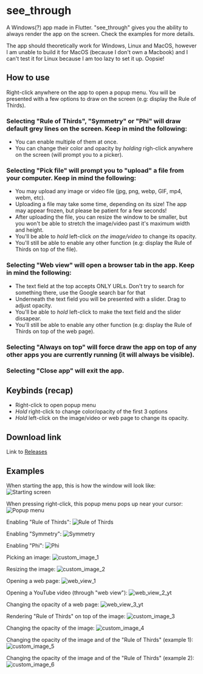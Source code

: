 # see_through

A Windows(?) app made in Flutter.
"see_through" gives you the ability to always render the app on the screen. Check the examples for more details.

The app should theoretically work for Windows, Linux and MacOS, however I am unable to build it for MacOS (because I don't own a Macbook) and I can't test it for Linux because I am too lazy to set it up. Oopsie!

## How to use

Right-click anywhere on the app to open a popup menu. You will be presented with a few options to draw on the screen (e.g: display the Rule of Thirds).

### Selecting "Rule of Thirds", "Symmetry" or "Phi" will draw default grey lines on the screen. Keep in mind the following:
  - You can enable multiple of them at once.
  - You can change their color and opacity by *holding* righ-click anywhere on the screen (will prompt you to a picker).

### Selecting "Pick file" will prompt you to "upload" a file from your computer. Keep in mind the following: 
  - You may upload any image or video file (jpg, png, webp, GIF, mp4, webm, etc). 
  - Uploading a file may take some time, depending on its size! The app may appear frozen, but please be patient for a few seconds! 
  - After uploading the file, you can resize the window to be smaller, but you won't be able to stretch the image/video past it's maximum width and height.
  - You'll be able to *hold* left-click *on the image/video* to change its opacity.
  - You'll still be able to enable any other function (e.g: display the Rule of Thirds on top of the file). 

### Selecting "Web view" will open a browser tab in the app. Keep in mind the following:
  - The text field at the top accepts ONLY URLs. Don't try to search for something there, use the Google search bar for that
  - Underneath the text field you will be presented with a slider. Drag to adjust opacity.
  - You'll be able to *hold* left-click to make the text field and the slider dissapear. 
  - You'll still be able to enable any other function (e.g: display the Rule of Thirds on top of the web page). 

### Selecting "Always on top" will force draw the app on top of any other apps you are currently running (it will always be visible).
### Selecting "Close app" will exit the app.

## Keybinds (recap)

  - Right-click to open popup menu
  - *Hold* right-click to change color/opacity of the first 3 options
  - *Hold* left-click on the image/video or web page to change its opacity.

## Download link

Link to [Releases](https://github.com/ChrisPC-39/see_through/releases)

## Examples

When starting the app, this is how the window will look like:
![Starting screen](example_assets/starting_screen.png?raw=true "When starting the app, this is how the window will look like")

When pressing right-click, this popup menu pops up near your cursor:
![Popup menu](example_assets/main_menu.png?raw=true "When pressing right-click, this popup menu pops up near your cursor")

Enabling "Rule of Thirds":
![Rule of Thirds](example_assets/rule_of_thirds.png?raw=true "Enabling Rule of Thirds")

Enabling "Symmetry":
![Symmetry](example_assets/symmetry.png?raw=true "Enabling Symmetry")

Enabling "Phi":
![Phi](example_assets/phi.png?raw=true "Enabling Phi")

Picking an image:
![custom_image_1](example_assets/custom_image_1.png?raw=true "Picking an image")

Resizing the image:
![custom_image_2](example_assets/custom_image_2.png?raw=true "Resizing the image")

Opening a web page:
![web_view_1](example_assets/web_view_1.png?raw=true "Opening a web page")

Opening a YouTube video (through "web view"):
![web_view_2_yt](example_assets/web_view_2_yt.png?raw=true "Opening a YouTube video")

Changing the opacity of a web page:
![web_view_3_yt](example_assets/web_view_3_yt.png?raw=true "Changing the opacity of a web page")

Rendering "Rule of Thirds" on top of the image:
![custom_image_3](example_assets/custom_image_3.png?raw=true "Rendering Rule of Thirds on top of the image")

Changing the opacity of the image:
![custom_image_4](example_assets/custom_image_4.png?raw=true "Changing the opacity of the image")

Changing the opacity of the image and of the "Rule of Thirds" (example 1):
![custom_image_5](example_assets/custom_image_5.png?raw=true "Changing the opacity of the image and of the Rule of Thirds (example 1)")

Changing the opacity of the image and of the "Rule of Thirds" (example 2):
![custom_image_6](example_assets/custom_image_6.png?raw=true "Changing the opacity of the image and of the Rule of Thirds (example 2)")
